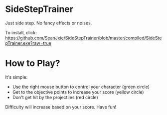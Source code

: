 # SideStepTrainer

Just side step. No fancy effects or noises.

To install, click: https://github.com/SeanJxie/SideStepTrainer/blob/master/compiled/SideStepTrainer.exe?raw=true

# How to Play?
It's simple:
 - Use the right mouse button to control your character (green circle)
 - Get to the objective points to increase your score (yellow circle)
 - Don't get hit by the projectiles (red circle)
 
 Difficulty will increase based on your score. Have fun!
